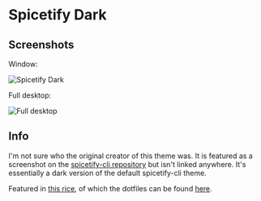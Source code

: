 # Spicetify Dark

## Screenshots

Window:

![Spicetify Dark](https://i.imgur.com/Dpfy5Gz.png)

Full desktop:

![Full desktop](https://i.redd.it/ephz750tqld31.png)

## Info

I'm not sure who the original creator of this theme was. It is featured as a screenshot on the [spicetify-cli repository](https://github.com/khanhas/spicetify-cli) but isn't linked anywhere. It's essentially a dark version of the default spicetify-cli theme.

Featured in [this rice](https://www.reddit.com/r/unixporn/comments/ck6rqj/i3plasma_my_first_rice_lil_purpp/), of which the dotfiles can be found [here](https://github.com/SlimShadyIAm/dotfiles).
